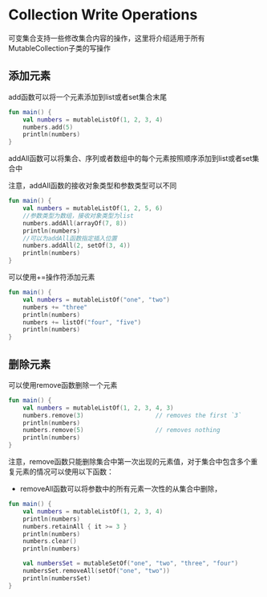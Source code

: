 # Collection Write Operations
可变集合支持一些修改集合内容的操作，这里将介绍适用于所有MutableCollection子类的写操作

## 添加元素
add函数可以将一个元素添加到list或者set集合末尾

```kotlin
fun main() {
    val numbers = mutableListOf(1, 2, 3, 4)
    numbers.add(5)
    println(numbers)
}
```

addAll函数可以将集合、序列或者数组中的每个元素按照顺序添加到list或者set集合中

注意，addAll函数的接收对象类型和参数类型可以不同

```kotlin
fun main() {
    val numbers = mutableListOf(1, 2, 5, 6)
    //参数类型为数组，接收对象类型为list
    numbers.addAll(arrayOf(7, 8))
    println(numbers)
    //可以为addAll函数指定插入位置
    numbers.addAll(2, setOf(3, 4))
    println(numbers)
}
```

可以使用+=操作符添加元素

```kotlin
fun main() {
    val numbers = mutableListOf("one", "two")
    numbers += "three"
    println(numbers)
    numbers += listOf("four", "five")    
    println(numbers)
}
```

## 删除元素
可以使用remove函数删除一个元素

```kotlin
fun main() {
    val numbers = mutableListOf(1, 2, 3, 4, 3)
    numbers.remove(3)                    // removes the first `3`
    println(numbers)
    numbers.remove(5)                    // removes nothing
    println(numbers)
}
```

注意，remove函数只能删除集合中第一次出现的元素值，对于集合中包含多个重复元素的情况可以使用以下函数：

* removeAll函数可以将参数中的所有元素一次性的从集合中删除，



```kotlin
fun main() {
    val numbers = mutableListOf(1, 2, 3, 4)
    println(numbers)
    numbers.retainAll { it >= 3 }
    println(numbers)
    numbers.clear()
    println(numbers)

    val numbersSet = mutableSetOf("one", "two", "three", "four")
    numbersSet.removeAll(setOf("one", "two"))
    println(numbersSet)
}
```








